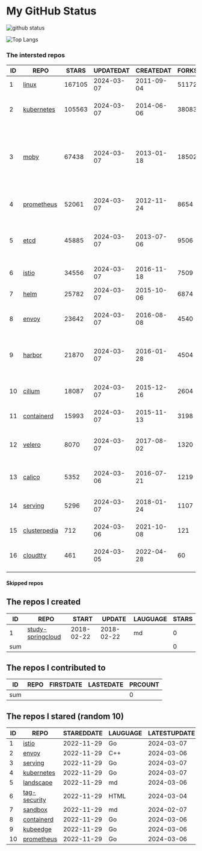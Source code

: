 # My GitHub Status

<img src="https://github-readme-stats-1.yihong0618.vercel.app/api?username=daoqingniu&show_icons=true&&&hide_title=true&count_private=true" alt="github status" />

![Top Langs](https://github-readme-stats-1.yihong0618.vercel.app/api/top-langs/?username=daoqingniu&layout=compact)

<!--START_SECTION:github_repos-->
### The intersted repos
| ID |                              REPO                               | STARS  | UPDATEDAT  | CREATEDAT  | FORKSCOUNT |                                                DESCRIPTIONS                                                |
|----|-----------------------------------------------------------------|--------|------------|------------|------------|------------------------------------------------------------------------------------------------------------|
|  1 | [linux](https://github.com/torvalds/linux)                      | 167105 | 2024-03-07 | 2011-09-04 |      51172 | Linux kernel source tree                                                                                   |
|  2 | [kubernetes](https://github.com/kubernetes/kubernetes)          | 105563 | 2024-03-07 | 2014-06-06 |      38083 | Production-Grade Container Scheduling and Management                                                       |
|  3 | [moby](https://github.com/moby/moby)                            |  67438 | 2024-03-07 | 2013-01-18 |      18502 | The Moby Project - a collaborative project for the container ecosystem to assemble container-based systems |
|  4 | [prometheus](https://github.com/prometheus/prometheus)          |  52061 | 2024-03-07 | 2012-11-24 |       8654 | The Prometheus monitoring system and time series database.                                                 |
|  5 | [etcd](https://github.com/etcd-io/etcd)                         |  45885 | 2024-03-07 | 2013-07-06 |       9506 | Distributed reliable key-value store for the most critical data of a distributed system                    |
|  6 | [istio](https://github.com/istio/istio)                         |  34556 | 2024-03-07 | 2016-11-18 |       7509 | Connect, secure, control, and observe services.                                                            |
|  7 | [helm](https://github.com/helm/helm)                            |  25782 | 2024-03-07 | 2015-10-06 |       6874 | The Kubernetes Package Manager                                                                             |
|  8 | [envoy](https://github.com/envoyproxy/envoy)                    |  23642 | 2024-03-07 | 2016-08-08 |       4540 | Cloud-native high-performance edge/middle/service proxy                                                    |
|  9 | [harbor](https://github.com/goharbor/harbor)                    |  21870 | 2024-03-07 | 2016-01-28 |       4504 | An open source trusted cloud native registry project that stores, signs, and scans content.                |
| 10 | [cilium](https://github.com/cilium/cilium)                      |  18087 | 2024-03-07 | 2015-12-16 |       2604 | eBPF-based Networking, Security, and Observability                                                         |
| 11 | [containerd](https://github.com/containerd/containerd)          |  15993 | 2024-03-07 | 2015-11-13 |       3198 | An open and reliable container runtime                                                                     |
| 12 | [velero](https://github.com/vmware-tanzu/velero)                |   8070 | 2024-03-07 | 2017-08-02 |       1320 | Backup and migrate Kubernetes applications and their persistent volumes                                    |
| 13 | [calico](https://github.com/projectcalico/calico)               |   5352 | 2024-03-06 | 2016-07-21 |       1219 | Cloud native networking and network security                                                               |
| 14 | [serving](https://github.com/knative/serving)                   |   5296 | 2024-03-07 | 2018-01-24 |       1107 | Kubernetes-based, scale-to-zero, request-driven compute                                                    |
| 15 | [clusterpedia](https://github.com/clusterpedia-io/clusterpedia) |    712 | 2024-03-06 | 2021-10-08 |        121 | The Encyclopedia of Kubernetes clusters                                                                    |
| 16 | [cloudtty](https://github.com/cloudtty/cloudtty)                |    461 | 2024-03-05 | 2022-04-28 |         60 | A Friendly Kubernetes CloudShell (Web Terminal) !                                                          |



#### Skipped repos
<!--END_SECTION:github_repos-->

<!--START_SECTION:my_github-->
## The repos I created
| ID  |                                 REPO                                 |   START    |   UPDATE   | LAUGUAGE | STARS |
|-----|----------------------------------------------------------------------|------------|------------|----------|-------|
|   1 | [study-springcloud](https://github.com/daoqingniu/study-springcloud) | 2018-02-22 | 2018-02-22 | md       |     0 |
| sum |                                                                      |            |            |          |     0 |

## The repos I contributed to
| ID  | REPO | FIRSTDATE | LASTEDATE | PRCOUNT |
|-----|------|-----------|-----------|---------|
| sum |      |           |           |       0 |

## The repos I stared (random 10)
| ID |                          REPO                          | STAREDDATE | LAUGUAGE | LATESTUPDATE |
|----|--------------------------------------------------------|------------|----------|--------------|
|  1 | [istio](https://github.com/istio/istio)                | 2022-11-29 | Go       | 2024-03-07   |
|  2 | [envoy](https://github.com/envoyproxy/envoy)           | 2022-11-29 | C++      | 2024-03-06   |
|  3 | [serving](https://github.com/knative/serving)          | 2022-11-29 | Go       | 2024-03-07   |
|  4 | [kubernetes](https://github.com/kubernetes/kubernetes) | 2022-11-29 | Go       | 2024-03-07   |
|  5 | [landscape](https://github.com/cncf/landscape)         | 2022-11-29 | md       | 2024-03-06   |
|  6 | [tag-security](https://github.com/cncf/tag-security)   | 2022-11-29 | HTML     | 2024-03-04   |
|  7 | [sandbox](https://github.com/cncf/sandbox)             | 2022-11-29 | md       | 2024-02-07   |
|  8 | [containerd](https://github.com/containerd/containerd) | 2022-11-29 | Go       | 2024-03-06   |
|  9 | [kubeedge](https://github.com/kubeedge/kubeedge)       | 2022-11-29 | Go       | 2024-03-06   |
| 10 | [prometheus](https://github.com/prometheus/prometheus) | 2022-11-29 | Go       | 2024-03-06   |

<!--END_SECTION:my_github-->
